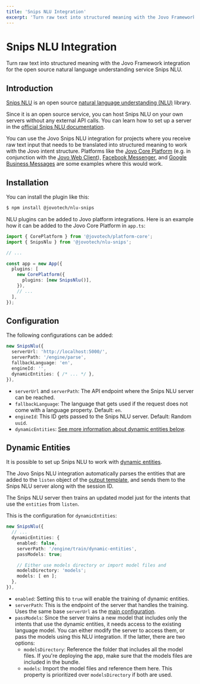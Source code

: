 ```yaml
---
title: 'Snips NLU Integration'
excerpt: 'Turn raw text into structured meaning with the Jovo Framework integration for the open source natural language understanding service Snips NLU.'
---
```

# Snips NLU Integration

Turn raw text into structured meaning with the Jovo Framework integration for the open source natural language understanding service Snips NLU.

## Introduction

[Snips NLU](https://github.com/snipsco/snips-nlu) is an open source [natural language understanding (NLU)](https://github.com/jovotech/jovo-framework/blob/v4dev/docs/nlu.md) library.

Since it is an open source service, you can host Snips NLU on your own servers without any external API calls. You can learn how to set up a server in the [official Snips NLU documentation](https://snips-nlu.readthedocs.io/en/latest/).

You can use the Jovo Snips NLU integration for projects where you receive raw text input that needs to be translated into structured meaning to work with the Jovo intent structure. Platforms like the [Jovo Core Platform](https://www.jovo.tech/marketplace/jovo-platform-core) (e.g. in conjunction with the [Jovo Web Client](https://www.jovo.tech/marketplace/jovo-client-web)), [Facebook Messenger](https://www.jovo.tech/marketplace/jovo-platform-facebookmessenger), and [Google Business Messages](https://www.jovo.tech/marketplace/jovo-platform-googlebusiness) are some examples where this would work.


## Installation

You can install the plugin like this:

```sh
$ npm install @jovotech/nlu-snips
```

NLU plugins can be added to Jovo platform integrations. Here is an example how it can be added to the Jovo Core Platform in `app.ts`:

```typescript
import { CorePlatform } from '@jovotech/platform-core';
import { SnipsNlu } from '@jovotech/nlu-snips';

// ...

const app = new App({
  plugins: [
    new CorePlatform({
      plugins: [new SnipsNlu()],
    }),
    // ...
  ],
});
```

## Configuration

The following configurations can be added:

```typescript
new SnipsNlu({
  serverUrl: 'http://localhost:5000/',
  serverPath: '/engine/parse',
  fallbackLanguage: 'en',
  engineId: '',
  dynamicEntities: { /* ... */ },
}),
```

- `serverUrl` and `serverPath`: The API endpoint where the Snips NLU server can be reached.
- `fallbackLanguage`: The language that gets used if the request does not come with a language property. Default: `en`.
- `engineId`: This ID gets passed to the Snips NLU server. Default: Random `uuid`.
- `dynamicEntities`: [See more information about dynamic entities below](#dynamic-entities).


## Dynamic Entities

It is possible to set up Snips NLU to work with [dynamic entities](https://github.com/jovotech/jovo-framework/blob/v4dev/docs/entities.md#dynamic-entities).

The Jovo Snips NLU integration automatically parses the entities that are added to the `listen` object of the [output template](https://github.com/jovotech/jovo-output/blob/master/docs/output-templates.md), and sends them to the Snips NLU server along with the session ID.

The Snips NLU server then trains an updated model just for the intents that use the `entities` from `listen`.

This is the configuration for `dynamicEntities`:

```typescript
new SnipsNlu({
  // ...
  dynamicEntities: {
    enabled: false,
    serverPath: '/engine/train/dynamic-entities',
    passModels: true;

    // Either use models directory or import model files and
    modelsDirectory: 'models';
    models: [ en ];
  },
}),
```

* `enabled`: Setting this to `true` will enable the training of dynamic entities.
* `serverPath`: This is the endpoint of the server that handles the training. Uses the same base `serverUrl` as the [main configuration](#configuration).
* `passModels`: Since the server trains a new model that includes only the intents that use the dynamic entities, it needs access to the existing language model. You can either modify the server to access them, or pass the models using this NLU integration. If the latter, there are two options:
  * `modelsDirectory`: Reference the folder that includes all the model files. If you're deploying the app, make sure that the models files are included in the bundle.
  * `models`: Import the model files and reference them here. This property is prioritized over `modelsDirectory` if both are used.
